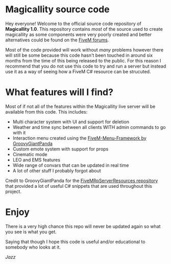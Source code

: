# Magicallity source code
Hey everyone! Welcome to the official source code repository of **Magicallity 1.0**. This repository contains _most_ of the source used to create magicallity as some components were very poorly created and better alternatives could be found on the [FiveM forums](https://forum.fivem.net/).

Most of the code provided will work without _many_ problems however there will still be some because this code hasn't been touched in around six months from the time of this being released to the public. For this reason I recommend that you do not use this code to try and run a server but instead use it as a way of seeing how a FiveM C# resource can be strucuted.

# What features will I find?
Most of if not all of the features within the Magicallity live server will be available from this code. This includes:

  * Multi character system with UI and support for deletion
  * Weather and time sync between all clients WITH admin commands to go with it
  * Interaction menu created using the [FiveM-Menu-Framework by GroovyGiantPanda](https://github.com/GroovyGiantPanda/FiveM-Menu-Framework)
  * Custom emote system with support for props
  * Cinematic mode
  * LEO and EMS features
  * Wide range of convars that can be updated in real time
  * A lot of other stuff I probably forgot about
  
Credit to GroovyGiantPanda for the [FiveMRpServerResources repository](https://github.com/GroovyGiantPanda/FiveMRpServerResources) that provided a lot of useful C# snippets that are used throughout this project.

# Enjoy

There is a very high chance this repo will never be updated again so what you see is what you get.

Saying that though I hope this code is useful and/or educational to somebody who looks at it.

_Jazz_
